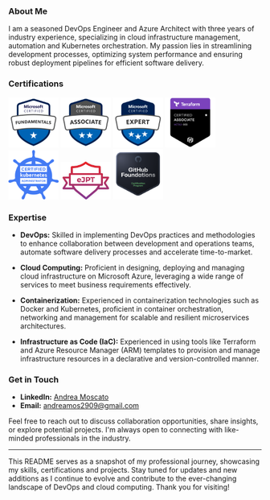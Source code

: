 ### About Me

I am a seasoned DevOps Engineer and Azure Architect with three years of industry experience, specializing in cloud infrastructure management, automation and Kubernetes orchestration. My passion lies in streamlining development processes, optimizing system performance and ensuring robust deployment pipelines for efficient software delivery.

### Certifications

<img src="certs/AZ900.svg" alt="AZ-900" width="100" /> <img src="certs/AZ104.svg" alt="AZ-104" width="100" /> <img src="certs/AZ305.svg" alt="AZ-305" width="100" /> <img src="certs/terraform-associate.png" alt="Terraform Associate (003)" width="100" /> <img src="certs/cka.png" alt="CKA" width="100" /> <img src="certs/ejpt.png" alt="eJPT" width="100" /> <img src="certs/githubfoundations.png" alt="GitHub Foundations" width="100" />

### Expertise

- **DevOps:** Skilled in implementing DevOps practices and methodologies to enhance collaboration between development and operations teams, automate software delivery processes and accelerate time-to-market.

- **Cloud Computing:** Proficient in designing, deploying and managing cloud infrastructure on Microsoft Azure, leveraging a wide range of services to meet business requirements effectively.

- **Containerization:** Experienced in containerization technologies such as Docker and Kubernetes, proficient in container orchestration, networking and management for scalable and resilient microservices architectures.

- **Infrastructure as Code (IaC):** Experienced in using tools like Terraform and Azure Resource Manager (ARM) templates to provision and manage infrastructure resources in a declarative and version-controlled manner.
  

### Get in Touch

- **LinkedIn:** [Andrea Moscato](https://www.linkedin.com/in/andrea-moscato)
- **Email:** [andreamos2909@gmail.com](mailto:andreamos2909@gmail.com)


Feel free to reach out to discuss collaboration opportunities, share insights, or explore potential projects. I'm always open to connecting with like-minded professionals in the industry.

---

This README serves as a snapshot of my professional journey, showcasing my skills, certifications and projects. Stay tuned for updates and new additions as I continue to evolve and contribute to the ever-changing landscape of DevOps and cloud computing. Thank you for visiting!

